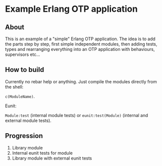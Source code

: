 # Example Erlang OTP application

## About

This is an example of a "simple" Erlang OTP application. The idea is to add the parts step by step, first simple independent modules, then adding tests, types and rearranging everything into an OTP application with behaviours, supervisors etc...

## How to build

Currently no rebar help or anything. Just compile the modules directly from the shell:

`c(ModuleName)`.

Eunit:

`Module:test` (internal module tests) or `eunit:test(Module)` (internal and external module tests).

## Progression

1. Library module
2. Internal eunit tests for module
3. Library module with external eunit tests
